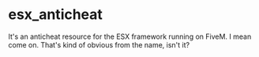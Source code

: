 # esx_anticheat
It's an anticheat resource for the ESX framework running on FiveM.  I mean come on.  That's kind of obvious from the name, isn't it?
